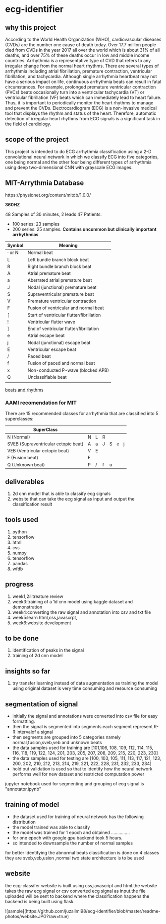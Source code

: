 # ecg-identifier
<h2>why this project</h2>
<p>
  According to the World Health Organization (WHO), cardiovascular diseases
(CVDs) are the number one cause of death today. Over 17.7 million people died from CVDs in the year 2017 all over the world which is about 31% of all deaths, and over 75% of these deaths occur in low and middle income countries. Arrhythmia is a representative type of CVD that refers to any irregular change from the normal heart rhythms. There are several types of arrhythmia including atrial fibrillation, premature contraction, ventricular fibrillation, and tachycardia. Although single arrhythmia heartbeat may not have a serious impact on life, continuous arrhythmia beats can result in fatal circumstances. For example, prolonged premature ventricular contraction (PVCs) beats occasionally turn into a ventricular tachycardia (VT) or ventricular fibrillation (VF) beats which can immediately lead to heart failure. Thus, it is important to periodically monitor the heart rhythms to manage and prevent the CVDs. Electrocardiogram (ECG) is a non-invasive medical tool that displays the rhythm and status of the heart. Therefore, automatic detection of irregular heart rhythms from ECG signals is a significant task in the field of cardiology.
</p>
<h2>scope of the project</h2>
<p>
  This project is intended to do ECG arrhythmia classification using a 2-D convolutional neural network in which we classify ECG into five categories, one being normal and the other four being different types of arrhythmia using deep two-dimensional CNN with grayscale ECG images. 
</p>
<h2>MIT-Arrythmia Database</h2>
<a>https://physionet.org/content/mitdb/1.0.0/</a>

<b>360HZ</b>

48 Samples of 30 minutes, 2 leads
47 Patients:

* 100 series: 23 samples
* 200 series: 25 samples. **Contains uncommon but clinically important arrhythmias**

| Symbol|   Meaning                                   |
|-------|---------------------------------------------|
|· or N |	Normal beat                                 |
|L      |   Left bundle branch block beat             |
|R      |	Right bundle branch block beat              |
|A      |	Atrial premature beat                       |
|a      |	Aberrated atrial premature beat             |
|J      |	Nodal (junctional) premature beat           |
|S      |	Supraventricular premature beat             |
|V      |	Premature ventricular contraction           |
|F      |	Fusion of ventricular and normal beat       |
|[      |	Start of ventricular flutter/fibrillation   |
|!      |	Ventricular flutter wave                    |
|]      |	End of ventricular flutter/fibrillation     |
|e      |	Atrial escape beat                          |
|j      |	Nodal (junctional) escape beat              |
|E      |	Ventricular escape beat                     |
|/      |	Paced beat                                  |
|f      |	Fusion of paced and normal beat             |
|x      |	Non-conducted P-wave (blocked APB)          |
|Q      |	Unclassifiable beat                         |
||      |	Isolated QRS-like artifact                  |

[beats and rhythms](https://physionet.org/physiobank/database/html/mitdbdir/tables.htm#allrhythms)



### AAMI recomendation for MIT
There are 15 recommended classes for arrhythmia that are classified into 5 superclasses:

| SuperClass| | | | | | |
|------|--------|---|---|---|---|-|
| N  (Normal)  | N      | L | R |  |  | |
| SVEB (Supraventricular ectopic beat) | A      | a | J | S |  e | j |
| VEB  (Ventricular ectopic beat)| V      | E |   |   |   | |
| F    (Fusion beat) | F      |   |   |   |   | |
| Q   (Unknown beat)  | P      | / | f | u |   |    |

<h2>deliverables</h2>
<ol>
<li>2d cnn model that is able to classify ecg signals</li>
<li>website that can take the ecg signal as input and output the classification result</li>
</ol>

<h2>tools used</h2>
<ol>
<li>python</li>
<li>tensorflow</li>
<li>html</li>
<li>css</li>
<li>numpy</li>
<li>tensorflow</li>
<li>pandas</li>
<li>wfdb</li>


</ol>
<h2>progress</h2>
<ol>
<li>week1,2:litreature review</li>
<li>week3:training of a 1d cnn model using kaggle dataset and demonstration</li>
<li>week4:converting the raw signal and annotation into csv and txt file</li>
<li>week5:learn html,css,javascrpt,</li>
<li>week6:website development</li>


</ol>

<h2>to be done</h2>
<ol>
<li>identification of peaks in the signal</li>
<li>training of 2d cnn model </li>



</ol>
<h2>insights so far</h2>
<ol>
<li>try transfer learning instead of data augmentation as training the model using original dataset is very time consuming and resource consuming</li>




</ol>

<h2>segmentation of signal</h2>
<ul>
  
  <li>initially the signal and annotations were converted into csv file for easy formatting.</li>
  <li>then the signal is segmented into segments.each segment represent R-R intervalof a signal</li>
  
  <li>then segments are grouped into 5 categories namely normal,fusion,sveb,veb and unknown beats</li>
<li>the data samples used for training are [101,106, 108, 109, 112, 114, 115, 116, 118, 119, 122, 124, 201, 203, 205, 207, 208, 209, 215, 220, 223, 230]</li>
<li>the data samples used for testing are [100, 103, 105, 111, 113, 117, 121, 123, 200, 202, 210, 212, 213, 214, 219, 221, 222, 228, 231, 232, 233, 234]</li>
<li>hold out validation is used so that to identify how the neural network performs well for new dataset and restricted computation power </li>
 </ul>
 <p>jupyter notebook used for segmenting and grouping of ecg signal is "annotator.ipynb"</p>

<h2>training of model</h2>
<ul>
  <li>the dataset used for training of neural network has the following distribution</li>
  <li>the model trained was able to classify</li> 
  <li>the model was trained for 1 epoch and obtained ...............</li>
  <li>for one epoch with google gpu backend took 5 hours.</li>
  <li>so intended to downsample the number of normal samples</li>
</ul>
<p>for better identifying the abnormal beats
classification is done on 4 classes they are sveb,veb,usion ,normal
  two state architecture is to be used</p>



<h2>website</h2>
<p>the ecg-classifer website is built using css,javascript and html.the website takes the raw ecg signal or csv converted ecg signal as input.the file uploaded will be sent to backend where the classification happens.the backend is being built using flask.</p>
![sample](https://github.com/juzailml98/ecg-identifier/blob/master/readme-photos/website.JPG?raw=true)
